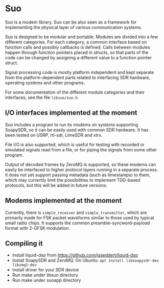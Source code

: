 # Suo
Suo is a modem library. Suo can be also seen as a framework for
implementing the physical layer of various communication systems.

Suo is designed to be modular and portable. Modules are divided into
a few different categories. For each category, a common interface
based on function calls and possibly callbacks is defined.
Calls between modules happen through function pointers placed
in structs, so that parts of the code can be changed by assigning
a different value to a function pointer struct.

Signal processing code is mostly platform independent and kept separate
from the platform-dependent parts related to interfacing SDR hardware,
operating systems and other programs.

For some documentation of the different module categories and their
interfaces, see the file `libsuo/suo.h`.


## I/O interfaces implemented at the moment

Suo includes a program to run its modems on systems supporting
SoapySDR, so it can be easily used with common SDR hardware.
It has been tested on USRP, rtl-sdr, LimeSDR and xtrx.

File I/O is also supported, which is useful for testing with
recorded or simulated signals read from a file, or for piping
the signals from some other program.

Output of decoded frames by ZeroMQ is supported, so these modems can
easily be interfaced to higher protocol layers running in a separate
process. It does not yet support passing metadata (such as timestamps)
to them, which may currently limit the possibilities to implement
TDD-based protocols, but this will be added in future versions.


## Modems implemented at the moment

Currently, there is `simple_receiver` and `simple_transmitter`,
which are primarily made for FSK packet waveforms similar to
those used by typical small radio chips. It supports the common
preamble-syncword-payload format with 2-GFSK modulation.


## Compiling it

- Install liquid-dsp from https://github.com/jgaeddert/liquid-dsp
- Install SoapySDR and ZeroMQ. On Ubuntu:
  `apt install libsoapysdr-dev libzmq3-dev`
- Install driver for your SDR device
- Run make under libsuo directory
- Run make under suoapp directory
